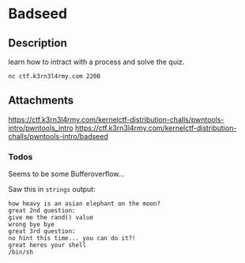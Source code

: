 # Badseed

## Description

learn how to intract with a process and solve the quiz.

```
nc ctf.k3rn3l4rmy.com 2200
```

## Attachments

https://ctf.k3rn3l4rmy.com/kernelctf-distribution-challs/pwntools-intro/pwntools_intro 
https://ctf.k3rn3l4rmy.com/kernelctf-distribution-challs/pwntools-intro/badseed

### Todos 
Seems to be some Bufferoverflow...

Saw this in `strings` output:
```
how heavy is an asian elephant on the moon?
great 2nd question:
give me the rand() value
wrong bye bye
great 3rd question:
no hint this time... you can do it?!
great heres your shell
/bin/sh
```

